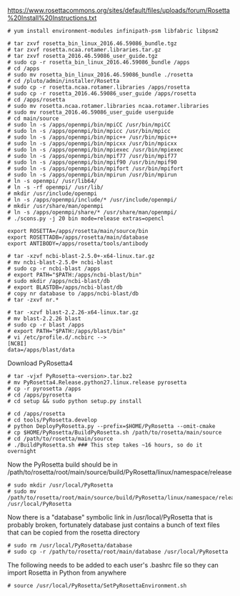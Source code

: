 https://www.rosettacommons.org/sites/default/files/uploads/forum/Rosetta%20Install%20Instructions.txt

```
# yum install environment-modules infinipath-psm libfabric libpsm2

# tar zxvf rosetta_bin_linux_2016.46.59086_bundle.tgz
# tar zxvf rosetta.ncaa.rotamer.libraries.tar.gz
# tar zxvf rosetta_2016.46.59086_user_guide.tgz
# sudo cp -r rosetta_bin_linux_2016.46.59086_bundle /apps
# cd /apps
# sudo mv rosetta_bin_linux_2016.46.59086_bundle ./rosetta
# cd /pluto/admin/installer/Rosetta
# sudo cp -r rosetta.ncaa.rotamer.libraries /apps/rosetta
# sudo cp -r rosetta_2016.46.59086_user_guide /apps/rosetta
# cd /apps/rosetta
# sudo mv rosetta.ncaa.rotamer.libraries ncaa.rotamer.libraries
# sudo mv rosetta_2016.46.59086_user_guide userguide
# cd main/source
# sudo ln -s /apps/openmpi/bin/mpiCC /usr/bin/mpiCC
# sudo ln -s /apps/openmpi/bin/mpicc /usr/bin/mpicc
# sudo ln -s /apps/openmpi/bin/mpic++ /usr/bin/mpic++
# sudo ln -s /apps/openmpi/bin/mpicxx /usr/bin/mpicxx
# sudo ln -s /apps/openmpi/bin/mpiexec /usr/bin/mpiexec
# sudo ln -s /apps/openmpi/bin/mpif77 /usr/bin/mpif77
# sudo ln -s /apps/openmpi/bin/mpif90 /usr/bin/mpif90
# sudo ln -s /apps/openmpi/bin/mpifort /usr/bin/mpifort
# sudo ln -s /apps/openmpi/bin/mpirun /usr/bin/mpirun
# ln -s openmpi/ /usr/lib64/
# ln -s -rf openmpi/ /usr/lib/
# mkdir /usr/include/openmpi
# ln -s /apps/openmpi/include/* /usr/include/openmpi/
# mkdir /usr/share/man/openmpi
# ln -s /apps/openmpi/share/* /usr/share/man/openmpi/
# ./scons.py -j 20 bin mode=release extras=opencl
```

```
export ROSETTA=/apps/rosetta/main/source/bin
export ROSETTADB=/apps/rosetta/main/database
export ANTIBODY=/apps/rosetta/tools/antibody
```

```
# tar -xzvf ncbi-blast-2.5.0+-x64-linux.tar.gz
# mv ncbi-blast-2.5.0+ ncbi-blast
# sudo cp -r ncbi-blast /apps
# export PATH="$PATH:/apps/ncbi-blast/bin"
# sudo mkdir /apps/ncbi-blast/db
# export BLASTDB=/apps/ncbi-blast/db
# copy nr database to /apps/ncbi-blast/db 
# tar -zxvf nr.*
```

```
# tar -xzvf blast-2.2.26-x64-linux.tar.gz
# mv blast-2.2.26 blast
# sudo cp -r blast /apps
# export PATH="$PATH:/apps/blast/bin"
# vi /etc/profile.d/.ncbirc -->
[NCBI]
data=/apps/blast/data
```

Download PyRosetta4
```
# tar -vjxf PyRosetta-<version>.tar.bz2
# mv PyRosetta4.Release.python27.linux.release pyrosetta
# cp -r pyrosetta /apps
# cd /apps/pyrosetta
# cd setup && sudo python setup.py install

# cd /apps/rosetta
# cd tools/PyRosetta.develop
# python DeployPyRosetta.py --prefix=$HOME/PyRosetta --omit-cmake
# cp $HOME/PyRosetta/BuildPyRosetta.sh /path/to/rosetta/main/source
# cd /path/to/rosetta/main/source
# ./BuildPyRosetta.sh ### This step takes ~16 hours, so do it overnight
```

Now the PyRosetta build should be in /path/to/rosetta/root/main/source/build/PyRosetta/linux/namespace/release
```
# sudo mkdir /usr/local/PyRosetta
# sudo mv /path/to/rosetta/root/main/source/build/PyRosetta/linux/namespace/release/* /usr/local/PyRosetta
```

Now there is a "database" symbolic link in /usr/local/PyRosetta that is probably broken, fortunately database just contains a bunch of text files that can be copied from the rosetta directory
```
# sudo rm /usr/local/PyRosetta/database
# sudo cp -r /path/to/rosetta/root/main/database /usr/local/PyRosetta
```

The following needs to be added to each user's .bashrc file so they can import Rosetta in Python from anywhere
```
# source /usr/local/PyRosetta/SetPyRosettaEnvironment.sh
```
